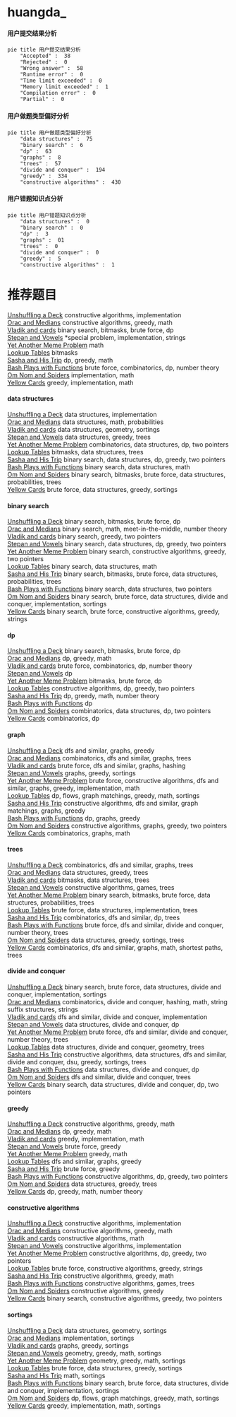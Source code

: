 # huangda_
<!-- tabs:start -->
#### **用户提交结果分析**

```mermaid
pie title 用户提交结果分析
    "Accepted" :  38
    "Rejected" :  0
    "Wrong answer" :  58
    "Runtime error" :  0
    "Time limit exceeded" :  0
    "Memory limit exceeded" :  1
    "Compilation error" :  0
    "Partial" :  0
```
#### **用户做题类型偏好分析**

```mermaid
pie title 用户做题类型偏好分析
    "data structures" :  75
    "binary search" :  6
    "dp" :  63
    "graphs" :  8
    "trees" :  57
    "divide and conquer" :  194
    "greedy" :  334
    "constructive algorithms" :  430
```
#### **用户错题知识点分析**

```mermaid
pie title 用户错题知识点分析
    "data structures" :  0
    "binary search" :  0
    "dp" :  3
    "graphs" :  01
    "trees" :  0
    "divide and conquer" :  0
    "greedy" :  5
    "constructive algorithms" :  1
```
<!-- tabs:end -->
# 推荐题目
[Unshuffling a Deck](http://codeforces.com/problemset/problem/1427/D)		constructive algorithms,
                        implementation		  
[Orac and Medians](https://codeforces.com/contest/1350/problem/D)		constructive algorithms,
                        greedy,
                        math		  
[Vladik and cards](http://codeforces.com/problemset/problem/743/E)		binary search,
                        bitmasks,
                        brute force,
                        dp		  
[Stepan and Vowels](https://codeforces.com/contest/795/problem/K)		*special problem,
                        implementation,
                        strings		  
[Yet Another Meme Problem](http://codeforces.com/problemset/problem/1288/B)		math		  
[Lookup Tables](http://codeforces.com/problemset/problem/1423/I)		bitmasks		  
[Sasha and His Trip](http://codeforces.com/problemset/problem/1113/A)		dp,
                        greedy,
                        math		  
[Bash Plays with Functions](http://codeforces.com/problemset/problem/757/E)		brute force,
                        combinatorics,
                        dp,
                        number theory		  
[Om Nom and Spiders](http://codeforces.com/problemset/problem/436/B)		implementation,
                        math		  
[Yellow Cards](http://codeforces.com/problemset/problem/1215/A)		greedy,
                        implementation,
                        math		  
<!-- tabs:start -->
#### **data structures**
[Unshuffling a Deck](http://codeforces.com/problemset/problem/622/C)		data structures,
                        implementation		  
[Orac and Medians](http://codeforces.com/problemset/problem/712/E)		data structures,
                        math,
                        probabilities		  
[Vladik and cards](http://codeforces.com/problemset/problem/1388/E)		data structures,
                        geometry,
                        sortings		  
[Stepan and Vowels](http://codeforces.com/problemset/problem/821/C)		data structures,
                        greedy,
                        trees		  
[Yet Another Meme Problem](http://codeforces.com/problemset/problem/577/B)		combinatorics,
                        data structures,
                        dp,
                        two pointers		  
[Lookup Tables](http://codeforces.com/problemset/problem/817/E)		bitmasks,
                        data structures,
                        trees		  
[Sasha and His Trip](http://codeforces.com/problemset/problem/1492/C)		binary search,
                        data structures,
                        dp,
                        greedy,
                        two pointers		  
[Bash Plays with Functions](http://codeforces.com/problemset/problem/1490/G)		binary search,
                        data structures,
                        math		  
[Om Nom and Spiders](http://codeforces.com/problemset/problem/1479/D)		binary search,
                        bitmasks,
                        brute force,
                        data structures,
                        probabilities,
                        trees		  
[Yellow Cards](http://codeforces.com/problemset/problem/1497/A)		brute force,
                        data structures,
                        greedy,
                        sortings		  
#### **binary search**
[Unshuffling a Deck](http://codeforces.com/problemset/problem/743/E)		binary search,
                        bitmasks,
                        brute force,
                        dp		  
[Orac and Medians](http://codeforces.com/problemset/problem/1263/C)		binary search,
                        math,
                        meet-in-the-middle,
                        number theory		  
[Vladik and cards](http://codeforces.com/problemset/problem/609/D)		binary search,
                        greedy,
                        two pointers		  
[Stepan and Vowels](http://codeforces.com/problemset/problem/1492/C)		binary search,
                        data structures,
                        dp,
                        greedy,
                        two pointers		  
[Yet Another Meme Problem](http://codeforces.com/problemset/problem/1463/D)		binary search,
                        constructive algorithms,
                        greedy,
                        two pointers		  
[Lookup Tables](http://codeforces.com/problemset/problem/1490/G)		binary search,
                        data structures,
                        math		  
[Sasha and His Trip](http://codeforces.com/problemset/problem/1479/D)		binary search,
                        bitmasks,
                        brute force,
                        data structures,
                        probabilities,
                        trees		  
[Bash Plays with Functions](http://codeforces.com/problemset/problem/1436/E)		binary search,
                        data structures,
                        two pointers		  
[Om Nom and Spiders](http://codeforces.com/problemset/problem/1461/D)		binary search,
                        brute force,
                        data structures,
                        divide and conquer,
                        implementation,
                        sortings		  
[Yellow Cards](http://codeforces.com/problemset/problem/1493/C)		binary search,
                        brute force,
                        constructive algorithms,
                        greedy,
                        strings		  
#### **dp**
[Unshuffling a Deck](http://codeforces.com/problemset/problem/743/E)		binary search,
                        bitmasks,
                        brute force,
                        dp		  
[Orac and Medians](http://codeforces.com/problemset/problem/1113/A)		dp,
                        greedy,
                        math		  
[Vladik and cards](http://codeforces.com/problemset/problem/757/E)		brute force,
                        combinatorics,
                        dp,
                        number theory		  
[Stepan and Vowels](http://codeforces.com/problemset/problem/838/E)		dp		  
[Yet Another Meme Problem](http://codeforces.com/problemset/problem/812/B)		bitmasks,
                        brute force,
                        dp		  
[Lookup Tables](http://codeforces.com/problemset/problem/733/C)		constructive algorithms,
                        dp,
                        greedy,
                        two pointers		  
[Sasha and His Trip](http://codeforces.com/problemset/problem/792/C)		dp,
                        greedy,
                        math,
                        number theory		  
[Bash Plays with Functions](http://codeforces.com/problemset/problem/261/D)		dp		  
[Om Nom and Spiders](http://codeforces.com/problemset/problem/577/B)		combinatorics,
                        data structures,
                        dp,
                        two pointers		  
[Yellow Cards](http://codeforces.com/problemset/problem/296/B)		combinatorics,
                        dp		  
#### **graph**
[Unshuffling a Deck](http://codeforces.com/problemset/problem/240/E)		dfs and similar,
                        graphs,
                        greedy		  
[Orac and Medians](http://codeforces.com/problemset/problem/1454/E)		combinatorics,
                        dfs and similar,
                        graphs,
                        trees		  
[Vladik and cards](http://codeforces.com/problemset/problem/1394/B)		brute force,
                        dfs and similar,
                        graphs,
                        hashing		  
[Stepan and Vowels](http://codeforces.com/problemset/problem/437/C)		graphs,
                        greedy,
                        sortings		  
[Yet Another Meme Problem](http://codeforces.com/problemset/problem/1487/C)		brute force,
                        constructive algorithms,
                        dfs and similar,
                        graphs,
                        greedy,
                        implementation,
                        math		  
[Lookup Tables](http://codeforces.com/problemset/problem/1437/C)		dp,
                        flows,
                        graph matchings,
                        greedy,
                        math,
                        sortings		  
[Sasha and His Trip](http://codeforces.com/problemset/problem/1470/D)		constructive algorithms,
                        dfs and similar,
                        graph matchings,
                        graphs,
                        greedy		  
[Bash Plays with Functions](http://codeforces.com/problemset/problem/1476/C)		dp,
                        graphs,
                        greedy		  
[Om Nom and Spiders](http://codeforces.com/problemset/problem/1304/D)		constructive algorithms,
                        graphs,
                        greedy,
                        two pointers		  
[Yellow Cards](http://codeforces.com/problemset/problem/1475/C)		combinatorics,
                        graphs,
                        math		  
#### **trees**
[Unshuffling a Deck](http://codeforces.com/problemset/problem/1454/E)		combinatorics,
                        dfs and similar,
                        graphs,
                        trees		  
[Orac and Medians](http://codeforces.com/problemset/problem/821/C)		data structures,
                        greedy,
                        trees		  
[Vladik and cards](http://codeforces.com/problemset/problem/817/E)		bitmasks,
                        data structures,
                        trees		  
[Stepan and Vowels](http://codeforces.com/problemset/problem/1110/G)		constructive algorithms,
                        games,
                        trees		  
[Yet Another Meme Problem](http://codeforces.com/problemset/problem/1479/D)		binary search,
                        bitmasks,
                        brute force,
                        data structures,
                        probabilities,
                        trees		  
[Lookup Tables](http://codeforces.com/problemset/problem/1511/C)		brute force,
                        data structures,
                        implementation,
                        trees		  
[Sasha and His Trip](http://codeforces.com/problemset/problem/1499/F)		combinatorics,
                        dfs and similar,
                        dp,
                        trees		  
[Bash Plays with Functions](http://codeforces.com/problemset/problem/1491/E)		brute force,
                        dfs and similar,
                        divide and conquer,
                        number theory,
                        trees		  
[Om Nom and Spiders](http://codeforces.com/problemset/problem/1466/D)		data structures,
                        greedy,
                        sortings,
                        trees		  
[Yellow Cards](http://codeforces.com/problemset/problem/1495/D)		combinatorics,
                        dfs and similar,
                        graphs,
                        math,
                        shortest paths,
                        trees		  
#### **divide and conquer**
[Unshuffling a Deck](http://codeforces.com/problemset/problem/1461/D)		binary search,
                        brute force,
                        data structures,
                        divide and conquer,
                        implementation,
                        sortings		  
[Orac and Medians](http://codeforces.com/problemset/problem/1466/G)		combinatorics,
                        divide and conquer,
                        hashing,
                        math,
                        string suffix structures,
                        strings		  
[Vladik and cards](http://codeforces.com/problemset/problem/1490/D)		dfs and similar,
                        divide and conquer,
                        implementation		  
[Stepan and Vowels](https://codeforces.com/contest/1483/problem/C)		data structures,
                        divide and conquer,
                        dp		  
[Yet Another Meme Problem](http://codeforces.com/problemset/problem/1491/E)		brute force,
                        dfs and similar,
                        divide and conquer,
                        number theory,
                        trees		  
[Lookup Tables](http://codeforces.com/problemset/problem/1303/G)		data structures,
                        divide and conquer,
                        geometry,
                        trees		  
[Sasha and His Trip](http://codeforces.com/problemset/problem/1494/D)		constructive algorithms,
                        data structures,
                        dfs and similar,
                        divide and conquer,
                        dsu,
                        greedy,
                        sortings,
                        trees		  
[Bash Plays with Functions](http://codeforces.com/problemset/problem/1482/E)		data structures,
                        divide and conquer,
                        dp		  
[Om Nom and Spiders](http://codeforces.com/problemset/problem/566/C)		dfs and similar,
                        divide and conquer,
                        trees		  
[Yellow Cards](http://codeforces.com/problemset/problem/1428/F)		binary search,
                        data structures,
                        divide and conquer,
                        dp,
                        two pointers		  
#### **greedy**
[Unshuffling a Deck](https://codeforces.com/contest/1350/problem/D)		constructive algorithms,
                        greedy,
                        math		  
[Orac and Medians](http://codeforces.com/problemset/problem/1113/A)		dp,
                        greedy,
                        math		  
[Vladik and cards](http://codeforces.com/problemset/problem/1215/A)		greedy,
                        implementation,
                        math		  
[Stepan and Vowels](http://codeforces.com/problemset/problem/231/A)		brute force,
                        greedy		  
[Yet Another Meme Problem](http://codeforces.com/problemset/problem/1203/B)		greedy,
                        math		  
[Lookup Tables](http://codeforces.com/problemset/problem/240/E)		dfs and similar,
                        graphs,
                        greedy		  
[Sasha and His Trip](http://codeforces.com/problemset/problem/1019/A)		brute force,
                        greedy		  
[Bash Plays with Functions](http://codeforces.com/problemset/problem/733/C)		constructive algorithms,
                        dp,
                        greedy,
                        two pointers		  
[Om Nom and Spiders](http://codeforces.com/problemset/problem/821/C)		data structures,
                        greedy,
                        trees		  
[Yellow Cards](http://codeforces.com/problemset/problem/792/C)		dp,
                        greedy,
                        math,
                        number theory		  
#### **constructive algorithms**
[Unshuffling a Deck](http://codeforces.com/problemset/problem/1427/D)		constructive algorithms,
                        implementation		  
[Orac and Medians](https://codeforces.com/contest/1350/problem/D)		constructive algorithms,
                        greedy,
                        math		  
[Vladik and cards](http://codeforces.com/problemset/problem/238/A)		constructive algorithms,
                        math		  
[Stepan and Vowels](http://codeforces.com/problemset/problem/680/A)		constructive algorithms,
                        implementation		  
[Yet Another Meme Problem](http://codeforces.com/problemset/problem/733/C)		constructive algorithms,
                        dp,
                        greedy,
                        two pointers		  
[Lookup Tables](http://codeforces.com/problemset/problem/1321/C)		brute force,
                        constructive algorithms,
                        greedy,
                        strings		  
[Sasha and His Trip](http://codeforces.com/problemset/problem/1353/A)		constructive algorithms,
                        greedy,
                        math		  
[Bash Plays with Functions](http://codeforces.com/problemset/problem/1110/G)		constructive algorithms,
                        games,
                        trees		  
[Om Nom and Spiders](http://codeforces.com/problemset/problem/1493/A)		constructive algorithms,
                        greedy		  
[Yellow Cards](http://codeforces.com/problemset/problem/1463/D)		binary search,
                        constructive algorithms,
                        greedy,
                        two pointers		  
#### **sortings**
[Unshuffling a Deck](http://codeforces.com/problemset/problem/1388/E)		data structures,
                        geometry,
                        sortings		  
[Orac and Medians](http://codeforces.com/problemset/problem/12/B)		implementation,
                        sortings		  
[Vladik and cards](http://codeforces.com/problemset/problem/437/C)		graphs,
                        greedy,
                        sortings		  
[Stepan and Vowels](https://codeforces.com/contest/1496/problem/C)		geometry,
                        greedy,
                        math,
                        sortings		  
[Yet Another Meme Problem](http://codeforces.com/problemset/problem/1495/A)		geometry,
                        greedy,
                        math,
                        sortings		  
[Lookup Tables](http://codeforces.com/problemset/problem/1497/A)		brute force,
                        data structures,
                        greedy,
                        sortings		  
[Sasha and His Trip](http://codeforces.com/problemset/problem/1427/A)		math,
                        sortings		  
[Bash Plays with Functions](http://codeforces.com/problemset/problem/1461/D)		binary search,
                        brute force,
                        data structures,
                        divide and conquer,
                        implementation,
                        sortings		  
[Om Nom and Spiders](http://codeforces.com/problemset/problem/1437/C)		dp,
                        flows,
                        graph matchings,
                        greedy,
                        math,
                        sortings		  
[Yellow Cards](http://codeforces.com/problemset/problem/1473/A)		greedy,
                        implementation,
                        math,
                        sortings		  
<!-- tabs:end -->
